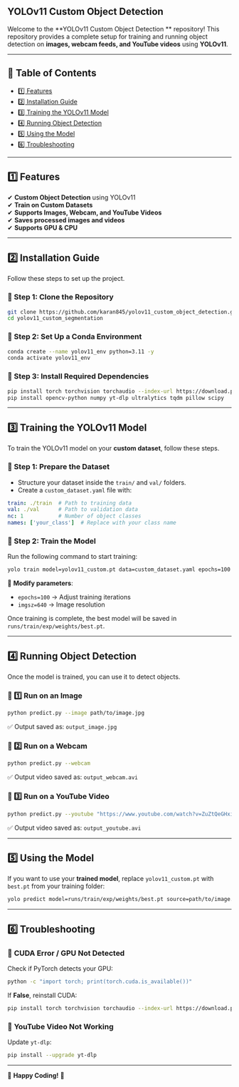 

## **YOLOv11 Custom Object Detection**

Welcome to the **YOLOv11 Custom Object Detection ** repository! This repository provides a complete setup for training and running object detection on **images, webcam feeds, and YouTube videos** using **YOLOv11**.

---

## 📌 **Table of Contents**
- [1️⃣ Features](#1️⃣-features)
- [2️⃣ Installation Guide](#2️⃣-installation-guide)
- [3️⃣ Training the YOLOv11 Model](#3️⃣-training-the-yolov11-model)
- [4️⃣ Running Object Detection](#4️⃣-running-object-detection)
- [5️⃣ Using the Model](#5️⃣-using-the-model)
- [6️⃣ Troubleshooting](#6️⃣-troubleshooting)


---

## **1️⃣ Features**
✔ **Custom Object Detection** using YOLOv11  
✔ **Train on Custom Datasets**  
✔ **Supports Images, Webcam, and YouTube Videos**  
✔ **Saves processed images and videos**  
✔ **Supports GPU & CPU**  

---

## **2️⃣ Installation Guide**
Follow these steps to set up the project.

### **🔹 Step 1: Clone the Repository**
```bash
git clone https://github.com/karan845/yolov11_custom_object_detection.git
cd yolov11_custom_segmentation
```

### **🔹 Step 2: Set Up a Conda Environment**
```bash
conda create --name yolov11_env python=3.11 -y
conda activate yolov11_env
```

### **🔹 Step 3: Install Required Dependencies**
```bash
pip install torch torchvision torchaudio --index-url https://download.pytorch.org/whl/cu121  # For GPU
pip install opencv-python numpy yt-dlp ultralytics tqdm pillow scipy
```

---

## **3️⃣ Training the YOLOv11 Model**
To train the YOLOv11 model on your **custom dataset**, follow these steps.

### **🔹 Step 1: Prepare the Dataset**
- Structure your dataset inside the `train/` and `val/` folders.
- Create a `custom_dataset.yaml` file with:
```yaml
train: ./train  # Path to training data
val: ./val      # Path to validation data
nc: 1           # Number of object classes
names: ['your_class']  # Replace with your class name
```

### **🔹 Step 2: Train the Model**
Run the following command to start training:
```bash
yolo train model=yolov11_custom.pt data=custom_dataset.yaml epochs=100 imgsz=640
```
🔹 **Modify parameters**:
- `epochs=100` → Adjust training iterations  
- `imgsz=640` → Image resolution  

Once training is complete, the best model will be saved in `runs/train/exp/weights/best.pt`.

---

## **4️⃣ Running Object Detection**
Once the model is trained, you can use it to detect objects.

### **🔹 1️⃣ Run on an Image**
```bash
python predict.py --image path/to/image.jpg
```
✅ Output saved as: `output_image.jpg`

### **🔹 2️⃣ Run on a Webcam**
```bash
python predict.py --webcam
```
✅ Output video saved as: `output_webcam.avi`

### **🔹 3️⃣ Run on a YouTube Video**
```bash
python predict.py --youtube "https://www.youtube.com/watch?v=ZuZtQeGHxi8"
```
✅ Output video saved as: `output_youtube.avi`

---

## **5️⃣ Using the Model**
If you want to use your **trained model**, replace `yolov11_custom.pt` with `best.pt` from your training folder:
```bash
yolo predict model=runs/train/exp/weights/best.pt source=path/to/image.jpg
```

---

## **6️⃣ Troubleshooting**
### 🔹 **CUDA Error / GPU Not Detected**
Check if PyTorch detects your GPU:
```bash
python -c "import torch; print(torch.cuda.is_available())"
```
If **False**, reinstall CUDA:
```bash
pip install torch torchvision torchaudio --index-url https://download.pytorch.org/whl/cu121
```

### 🔹 **YouTube Video Not Working**
Update `yt-dlp`:
```bash
pip install --upgrade yt-dlp
```

---



🚀 **Happy Coding!** 🚀
